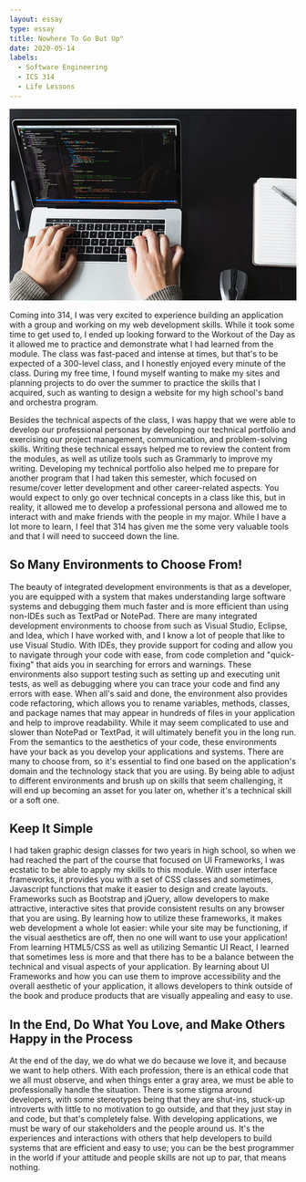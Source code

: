 ```yaml
---
layout: essay
type: essay
title: Nowhere To Go But Up"
date: 2020-05-14
labels:
  - Software Engineering
  - ICS 314
  - Life Lessons
---
```


<img class="ui medium right floated rounded image" src="/images/comp.jpg" length="800" width="1000">

Coming into 314, I was very excited to experience building an application with a group and working on my web development 
skills. While it took some time to get used to, I ended up looking forward to the Workout of the Day as it allowed me to 
practice and demonstrate what I had learned from the module. The class was fast-paced and intense at times, but that's to be 
expected of a 300-level class, and I honestly enjoyed every minute of the class. During my free time, I found 
myself wanting to make my sites and planning projects to do over the summer to practice the skills that I acquired, such 
as wanting to design a website for my high school's band and orchestra program. 

Besides the technical aspects of the class, I was happy that we were able to develop our professional personas by developing 
our technical portfolio and exercising our project management, communication, and problem-solving skills. Writing these 
technical essays helped me to review the content from the modules, as well as utilize tools such as Grammarly to improve my 
writing. Developing my technical portfolio also helped me to prepare for another program that I had taken this semester, which 
focused on resume/cover letter development and other career-related aspects. You would expect to only go over technical 
concepts in a class like this, but in reality, it allowed me to develop a professional persona and allowed me to interact with 
and make friends with the people in my major. While I have a lot more to learn, I feel that 314 has given me the some very 
valuable tools and that I will need to succeed down the line.

## So Many Environments to Choose From!

The beauty of integrated development environments is that as a developer, you are equipped with a system that makes 
understanding large software systems and debugging them much faster and is more efficient than using non-IDEs such as TextPad 
or NotePad. There are many integrated development environments to choose from such as Visual Studio, Eclipse, and Idea, which 
I have worked with, and I know a lot of people that like to use Visual Studio. With IDEs, they provide support for coding and 
allow you to navigate through your code with ease, from code completion and "quick-fixing" that aids you in searching for 
errors and warnings. These environments also support testing such as setting up and executing unit tests, as well as debugging 
where you can trace your code and find any errors with ease. When all's said and done, the environment also provides code 
refactoring, which allows you to rename variables, methods, classes, and package names that may appear in hundreds of files in 
your application and help to improve readability. While it may seem complicated to use and slower than NotePad or TextPad, it 
will ultimately benefit you in the long run. From the semantics to the aesthetics of your code, these environments have your 
back as you develop your applications and systems. There are many to choose from, so it's essential to find one based on the 
application's domain and the technology stack that you are using. By being able to adjust to different environments and brush 
up on skills that seem challenging, it will end up becoming an asset for you later on, whether it's a technical skill or a 
soft one.

## Keep It Simple

I had taken graphic design classes for two years in high school, so when we had reached the part of the course that focused on 
UI Frameworks, I was ecstatic to be able to apply my skills to this module. With user interface frameworks, it provides you 
with a set of CSS classes and sometimes, Javascript functions that make it easier to design and create layouts. Frameworks 
such as Bootstrap and jQuery, allow developers to make attractive, interactive sites that provide consistent results on any 
browser that you are using. By learning how to utilize these frameworks, it makes web development a whole lot easier: while 
your site may be functioning, if the visual aesthetics are off, then no one will want to use your application! From learning 
HTML5/CSS as well as utilizing Semantic UI React, I learned that sometimes less is more and that there has to be a balance 
between the technical and visual aspects of your application. By learning about UI Frameworks and how you can use them to 
improve accessibility and the overall aesthetic of your application, it allows developers to think outside of the book and 
produce products that are visually appealing and easy to use.

## In the End, Do What You Love, and Make Others Happy in the Process

At the end of the day, we do what we do because we love it, and because we want to help others. With each profession, there is 
an ethical code that we all must observe, and when things enter a gray area, we must be able to professionally handle the 
situation. There is some stigma around developers, with some stereotypes being that they are shut-ins, stuck-up introverts 
with little to no motivation to go outside, and that they just stay in and code, but that's completely false. With developing 
applications, we must be wary of our stakeholders and the people around us. It's the experiences and interactions with others 
that help developers to build systems that are efficient and easy to use; you can be the best programmer in the world if your 
attitude and people skills are not up to par, that means nothing.
